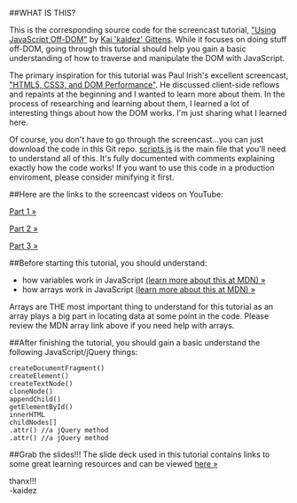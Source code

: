 ##WHAT IS THIS?

This is the corresponding source code for the screencast tutorial, ["Using JavaScript Off-DOM"](http://kaidez.com/javascript-off-dom/) by [Kai 'kaidez' Gittens](http://twitter.com/kaidez). While it focuses on doing stuff off-DOM, going through this tutorial should help you gain a basic understanding of how to traverse and manipulate the DOM with JavaScript.

The primary inspiration for this tutorial was Paul Irish's excellent screencast, ["HTML5, CSS3, and DOM Performance"](http://www.youtube.com/watch?v=q_O9_C2ZjoA). He discussed client-side reflows and repaints at the beginning and I wanted to learn more about them. In the process of researching and learning about them, I learned a lot of interesting things about how the DOM works. I'm just sharing what I learned here.

Of course, you don't have to go through the screencast...you can just download the code in this Git repo. [scripts.js](https://github.com/kaidez/work-off-dom-tutorial/blob/master/js/scripts.js) is the main file that you'll need to understand all of this. It's fully documented with comments explaining exactly how the code works! If you want to use this code in a production enviroment, please consider minifying it first.

##Here are the links to the screencast videos on YouTube:

[Part 1 &raquo;](http://youtu.be/WhQbz1Zn72Y)

[Part 2 &raquo;](http://youtu.be/dGC-YAxD4pw)

[Part 3 &raquo;](http://youtu.be/MUvnKrXHwwk)

##Before starting this tutorial, you should understand:

* how variables work in JavaScript [(learn more about this at MDN) &raquo;](https://developer.mozilla.org/en-US/docs/JavaScript/Reference/Statements/var)
* how arrays work in JavaScript [(learn more about this at MDN) &raquo;](https://developer.mozilla.org/en-US/docs/JavaScript/Reference/Global_Objects/Array)

Arrays are THE most important thing to understand for this tutorial as an array plays a big part in locating data at some point in the code. Please review the MDN array link above if you need help with arrays.

##After finishing the tutorial, you should gain a basic understand the following JavaScript/jQuery things:

    createDocumentFragment()
    createElement()
    createTextNode()
    cloneNode()
    appendChild()
    getElementById()
    innerHTML
    childNodes[]
    .attr() //a jQuery method
    .attr() //a jQuery method

##Grab the slides!!!
The slide deck used in this tutorial contains links to some great learning resources and can be viewed [here &raquo;](http://slides.kaidez.com/work-off-dom/)

thanx!!!  
-kaidez
